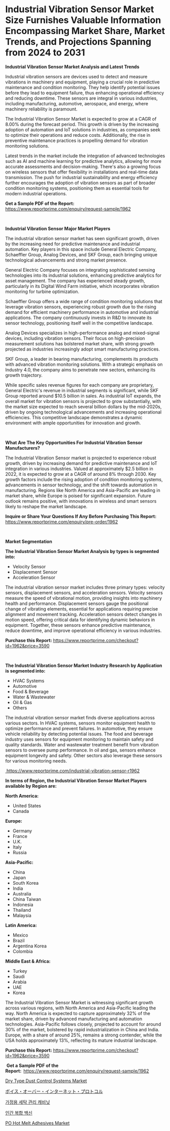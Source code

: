 <p><h1>Industrial Vibration Sensor Market Size Furnishes Valuable Information Encompassing Market Share, Market Trends, and Projections Spanning from 2024 to 2031</h1></p><p><strong>Industrial Vibration Sensor Market Analysis and Latest Trends</strong></p>
<p><p>Industrial vibration sensors are devices used to detect and measure vibrations in machinery and equipment, playing a crucial role in predictive maintenance and condition monitoring. They help identify potential issues before they lead to equipment failure, thus enhancing operational efficiency and reducing downtime. These sensors are integral in various industries, including manufacturing, automotive, aerospace, and energy, where machinery reliability is paramount.</p><p>The Industrial Vibration Sensor Market is expected to grow at a CAGR of 8.00% during the forecast period. This growth is driven by the increasing adoption of automation and IoT solutions in industries, as companies seek to optimize their operations and reduce costs. Additionally, the rise in preventive maintenance practices is propelling demand for vibration monitoring solutions.</p><p>Latest trends in the market include the integration of advanced technologies such as AI and machine learning for predictive analytics, allowing for more accurate assessments and decision-making. There's also a growing focus on wireless sensors that offer flexibility in installations and real-time data transmission. The push for industrial sustainability and energy efficiency further encourages the adoption of vibration sensors as part of broader condition monitoring systems, positioning them as essential tools for modern industrial operations.</p></p>
<p><strong>Get a Sample PDF of the Report:&nbsp;</strong> <a href="https://www.reportprime.com/enquiry/request-sample/1962">https://www.reportprime.com/enquiry/request-sample/1962</a></p>
<p>&nbsp;</p>
<p><strong>Industrial Vibration Sensor Major Market Players</strong></p>
<p><p>The industrial vibration sensor market has seen significant growth, driven by the increasing need for predictive maintenance and industrial automation. Key players in this space include General Electric Company, Schaeffler Group, Analog Devices, and SKF Group, each bringing unique technological advancements and strong market presence.</p><p>General Electric Company focuses on integrating sophisticated sensing technologies into its industrial solutions, enhancing predictive analytics for asset management. The company has experienced steady growth, particularly in its Digital Wind Farm initiative, which incorporates vibration monitoring for turbine optimization.</p><p>Schaeffler Group offers a wide range of condition monitoring solutions that leverage vibration sensors, experiencing robust growth due to the rising demand for efficient machinery performance in automotive and industrial applications. The company continuously invests in R&D to innovate its sensor technology, positioning itself well in the competitive landscape.</p><p>Analog Devices specializes in high-performance analog and mixed-signal devices, including vibration sensors. Their focus on high-precision measurement solutions has bolstered market share, with strong growth projected as industries increasingly adopt smart manufacturing practices.</p><p>SKF Group, a leader in bearing manufacturing, complements its products with advanced vibration monitoring solutions. With a strategic emphasis on Industry 4.0, the company aims to penetrate new sectors, enhancing its growth trajectory.</p><p>While specific sales revenue figures for each company are proprietary, General Electric's revenue in industrial segments is significant, while SKF Group reported around $10.5 billion in sales. As industrial IoT expands, the overall market for vibration sensors is projected to grow substantially, with the market size expected to reach several billion dollars by the mid-2020s, driven by ongoing technological advancements and increasing operational efficiencies. This competitive landscape demonstrates a dynamic environment with ample opportunities for innovation and growth.</p></p>
<p>&nbsp;</p>
<p><strong>What Are The Key Opportunities For Industrial Vibration Sensor Manufacturers?</strong></p>
<p><p>The Industrial Vibration Sensor market is projected to experience robust growth, driven by increasing demand for predictive maintenance and IoT integration in various industries. Valued at approximately $2.5 billion in 2022, it is expected to grow at a CAGR of around 8% through 2030. Key growth factors include the rising adoption of condition monitoring systems, advancements in sensor technology, and the shift towards automation in manufacturing. Regions like North America and Asia-Pacific are leading in market share, while Europe is poised for significant expansion. Future outlook remains positive, with innovations in wireless and smart sensors likely to reshape the market landscape.</p></p>
<p><strong>Inquire or Share Your Questions If Any Before Purchasing This Report:</strong> <a href="https://www.reportprime.com/enquiry/pre-order/1962">https://www.reportprime.com/enquiry/pre-order/1962</a></p>
<p>&nbsp;</p>
<p><strong>Market Segmentation</strong></p>
<p><strong>The Industrial Vibration Sensor Market Analysis by types is segmented into:</strong></p>
<p><ul><li>Velocity Sensor</li><li>Displacement Sensor</li><li>Acceleration Sensor</li></ul></p>
<p><p>The industrial vibration sensor market includes three primary types: velocity sensors, displacement sensors, and acceleration sensors. Velocity sensors measure the speed of vibrational motion, providing insights into machinery health and performance. Displacement sensors gauge the positional change of vibrating elements, essential for applications requiring precise alignment and movement tracking. Acceleration sensors detect changes in motion speed, offering critical data for identifying dynamic behaviors in equipment. Together, these sensors enhance predictive maintenance, reduce downtime, and improve operational efficiency in various industries.</p></p>
<p><strong>Purchase this Report:&nbsp;</strong><a href="https://www.reportprime.com/checkout?id=1962&price=3590">https://www.reportprime.com/checkout?id=1962&price=3590</a></p>
<p>&nbsp;</p>
<p><strong>The Industrial Vibration Sensor Market Industry Research by Application is segmented into:</strong></p>
<p><ul><li>HVAC Systems</li><li>Automotive</li><li>Food & Beverage</li><li>Water & Wastewater</li><li>Oil & Gas</li><li>Others</li></ul></p>
<p><p>The industrial vibration sensor market finds diverse applications across various sectors. In HVAC systems, sensors monitor equipment health to optimize performance and prevent failures. In automotive, they ensure vehicle reliability by detecting potential issues. The food and beverage industry uses sensors for equipment monitoring to maintain safety and quality standards. Water and wastewater treatment benefit from vibration sensors to oversee pump performance. In oil and gas, sensors enhance equipment longevity and safety. Other sectors also leverage these sensors for various monitoring needs.</p></p>
<p><a href="https://www.reportprime.com/industrial-vibration-sensor-r1962">&nbsp;https://www.reportprime.com/industrial-vibration-sensor-r1962</a></p>
<p><strong>In terms of Region, the Industrial Vibration Sensor Market Players available by Region are:</strong></p>
<p>
    <p> <strong> North America: </strong>
        <ul>
            <li>United States</li>
            <li>Canada</li>
        </ul>
        </p> 
    <p> <strong> Europe: </strong>
        <ul>
            <li>Germany</li>
            <li>France</li>
            <li>U.K.</li>
            <li>Italy</li>
            <li>Russia</li>
        </ul>
        </p> 
    <p> <strong> Asia-Pacific: </strong>
        <ul>
            <li>China</li>
            <li>Japan</li>
            <li>South Korea</li>
            <li>India</li>
            <li>Australia</li>
            <li>China Taiwan</li>
            <li>Indonesia</li>
            <li>Thailand</li>
            <li>Malaysia</li>
        </ul>
        </p> 
    <p> <strong> Latin America: </strong>
        <ul>
            <li>Mexico</li>
            <li>Brazil</li>
            <li>Argentina Korea</li>
            <li>Colombia</li>
        </ul>
        </p> 
    <p> <strong> Middle East & Africa: </strong>
        <ul>
            <li>Turkey</li>
            <li>Saudi</li>
            <li>Arabia</li>
            <li>UAE</li>
            <li>Korea</li>
        </ul>
    </p>
    </p>
<p><p>The Industrial Vibration Sensor Market is witnessing significant growth across various regions, with North America and Asia-Pacific leading the way. North America is expected to capture approximately 32% of the market share, driven by advanced manufacturing and automation technologies. Asia-Pacific follows closely, projected to account for around 30% of the market, bolstered by rapid industrialization in China and India. Europe, with a share of around 25%, remains a strong contender, while the USA holds approximately 13%, reflecting its mature industrial landscape.</p></p>
<p><strong>Purchase this Report: </strong><a href="https://www.reportprime.com/checkout?id=1962&price=3590">https://www.reportprime.com/checkout?id=1962&price=3590</a></p>
<p>&nbsp;<strong>Get a Sample PDF of the Report:&nbsp;&nbsp;</strong><a href="https://www.reportprime.com/enquiry/request-sample/1962">https://www.reportprime.com/enquiry/request-sample/1962</a></p>
<p><strong></strong></p>
<p><p><a href="https://medium.com/@angeliabkratzer71943/global-dry-type-dust-control-systems-market-trends-analysis-and-future-growth-prospects-2024-39089df99f59">Dry Type Dust Control Systems Market</a></p><p><a href="https://medium.com/@leroystapc/%E3%82%A4%E3%83%B3%E3%82%BF%E3%83%BC%E3%83%8D%E3%83%83%E3%83%88%E9%9F%B3%E5%A3%B0%E9%80%9A%E4%BF%A1-voip-%E5%B8%82%E5%A0%B4%E3%81%AE%E6%8C%87%E6%A8%99-%E5%B8%82%E5%A0%B4%E8%A6%8F%E6%A8%A1-%E5%9C%B0%E5%9F%9F%E5%88%A5%E5%88%86%E6%9E%90-%E5%B8%82%E5%A0%B4%E3%83%97%E3%83%AC%E3%83%BC%E3%83%A4%E3%83%BC%E3%81%AE%E5%88%86%E6%9E%90-%E4%BA%88%E6%B8%AC-2024%E5%B9%B4-2031%E5%B9%B4-84152018ba3c">ボイス・オーバー・インターネット・プロトコル</a></p><p><a href="https://medium.com/@ejuynpri79/%EA%B0%80%EC%A0%95%EC%9A%A9-%EC%84%B8%ED%83%81-%EA%B4%80%EB%A6%AC-%EC%BA%90%EB%B9%84%EB%8B%9B-%EC%8B%9C%EC%9E%A5-%EB%8F%99%ED%96%A5-%EB%B0%8F-%EC%A0%84%EB%9E%B5%EC%A0%81-%EC%8B%9C%EC%9E%A5-%ED%86%B5%EC%B0%B0%EB%A0%A5-2024-2031-59fd5cc8af4d">가정용 세탁 관리 캐비닛</a></p><p><a href="https://medium.com/@rekhakhatun65/%EC%9D%B8%EA%B0%84-%EC%A1%B0%ED%95%A9-%EB%B0%B1%EC%8B%A0-%EC%8B%9C%EC%9E%A5-%EC%A1%B0%EC%82%AC-%EB%B3%B4%EA%B3%A0%EC%84%9C-2031%EB%85%84%EA%B9%8C%EC%A7%80-%EC%97%B0%ED%8F%89%EA%B7%A0-%EC%84%B1%EC%9E%A5%EB%A5%A0-cagr-13-6-%EB%A1%9C-%EC%84%B1%EC%9E%A5%ED%95%98%EB%8A%94-%EC%9D%B8%EA%B0%84-%EC%A1%B0%ED%95%A9-%EB%B0%B1%EC%8B%A0-%EC%8B%9C%EC%9E%A5%EC%9D%98-%EC%8B%9C%EC%9E%A5-%EA%B7%9C%EB%AA%A8-%EB%B0%8F-%EC%88%98%EC%9D%B5-%EB%B6%84%EC%84%9D-%ED%83%90%EC%83%89-03bff328e07f">인간 복합 백신</a></p><p><a href="https://issuu.com/reportprime-2/docs/po-hot-melt-adhesives-market-size-2_ba4c41964fe915">PO Hot Melt Adhesives Market</a></p></p>